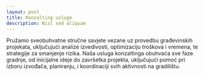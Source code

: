 ```yaml
---
layout: post
title: Konzalting usluge
description: Nisl sed aliquam
---
```

Pružamo sveobuhvatne stručne savjete vezane uz provedbu građevinskih projekata, uključujući analize izvedivosti, optimizaciju troškova i vremena, te strategije za smanjenje rizika. Naša usluga konzaltinga obuhvaća sve faze gradnje, od inicijalne ideje do završetka projekta, uključujući pomoć pri izboru izvođača, planiranju, i koordinaciji svih aktivnosti na gradilištu.